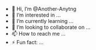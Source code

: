 - 👋 Hi, I’m @Another-Anytng
- 👀 I’m interested in ...
- 🌱 I’m currently learning ...
- 💞️ I’m looking to collaborate on ...
- 📫 How to reach me ...
- ⚡ Fun fact: ...

<!---
Another-Anytng/Another-Anytng is a ✨ special ✨ repository because its `README.md` (this file) appears on your GitHub profile.
You can click the Preview link to take a look at your changes.
--->
